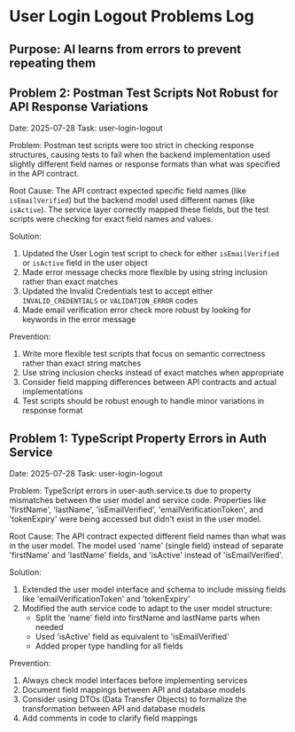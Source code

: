 # User Login Logout Problems Log

## Purpose: AI learns from errors to prevent repeating them

<!-- Format for each problem:
Date: [date]
Task: [task name]
Problem: [what went wrong]
Root Cause: [why it happened]
Solution: [how it was fixed]
Prevention: [how to avoid in future]
-->

## Problem 2: Postman Test Scripts Not Robust for API Response Variations

Date: 2025-07-28
Task: user-login-logout

Problem: Postman test scripts were too strict in checking response structures, causing tests to fail when the backend implementation used slightly different field names or response formats than what was specified in the API contract.

Root Cause: The API contract expected specific field names (like `isEmailVerified`) but the backend model used different names (like `isActive`). The service layer correctly mapped these fields, but the test scripts were checking for exact field names and values.

Solution:
1. Updated the User Login test script to check for either `isEmailVerified` or `isActive` field in the user object
2. Made error message checks more flexible by using string inclusion rather than exact matches
3. Updated the Invalid Credentials test to accept either `INVALID_CREDENTIALS` or `VALIDATION_ERROR` codes
4. Made email verification error check more robust by looking for keywords in the error message

Prevention:
1. Write more flexible test scripts that focus on semantic correctness rather than exact string matches
2. Use string inclusion checks instead of exact matches when appropriate
3. Consider field mapping differences between API contracts and actual implementations
4. Test scripts should be robust enough to handle minor variations in response format

## Problem 1: TypeScript Property Errors in Auth Service

Date: 2025-07-28
Task: user-login-logout

Problem: TypeScript errors in user-auth.service.ts due to property mismatches between the user model and service code. Properties like 'firstName', 'lastName', 'isEmailVerified', 'emailVerificationToken', and 'tokenExpiry' were being accessed but didn't exist in the user model.

Root Cause: The API contract expected different field names than what was in the user model. The model used 'name' (single field) instead of separate 'firstName' and 'lastName' fields, and 'isActive' instead of 'isEmailVerified'.

Solution:
1. Extended the user model interface and schema to include missing fields like 'emailVerificationToken' and 'tokenExpiry'
2. Modified the auth service code to adapt to the user model structure:
   - Split the 'name' field into firstName and lastName parts when needed
   - Used 'isActive' field as equivalent to 'isEmailVerified'
   - Added proper type handling for all fields

Prevention:
1. Always check model interfaces before implementing services
2. Document field mappings between API and database models
3. Consider using DTOs (Data Transfer Objects) to formalize the transformation between API and database models
4. Add comments in code to clarify field mappings
